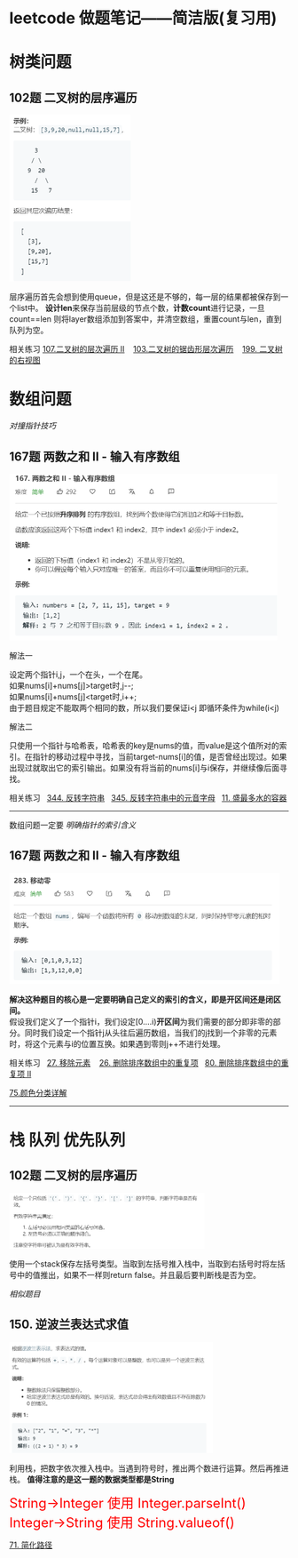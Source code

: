 # leetcode 做题笔记——简洁版(复习用)

# 树类问题

## 102题 二叉树的层序遍历

<img src="picture/102.png" height=300px>

层序遍历首先会想到使用queue，但是这还是不够的，每一层的结果都被保存到一个list中。
**设计len**来保存当前层级的节点个数，**计数count**进行记录，一旦count==len 则将layer数组添加到答案中，并清空数组，重置count与len，直到队列为空。

相关练习 
[107.二叉树的层次遍历 II](https://leetcode-cn.com/problems/binary-tree-level-order-traversal-ii/)&nbsp;&nbsp;&nbsp;
[103.二叉树的锯齿形层次遍历](https://leetcode-cn.com/problems/binary-tree-zigzag-level-order-traversal/)&nbsp;&nbsp;&nbsp;
[199. 二叉树的右视图](https://leetcode-cn.com/problems/binary-tree-right-side-view/)


# 数组问题

*对撞指针技巧*

## 167题 两数之和 II - 输入有序数组

<img src="picture/167.png" height=300px>

解法一

设定两个指针i,j，一个在头，一个在尾。</br>
如果nums[i]+nums[j]>target时,j--; </br>
如果nums[i]+nums[j]<target时,i++; </br>
由于题目规定不能取两个相同的数，所以我们要保证i<j 即循环条件为while(i<j)


解法二

只使用一个指针与哈希表，哈希表的key是nums的值，而value是这个值所对的索引。在指针的移动过程中寻找，当前target-nums[i]的值，是否曾经出现过。如果出现过就取出它的索引输出。如果没有将当前的nums[i]与i保存，并继续像后面寻找。

相关练习&nbsp;&nbsp;&nbsp;[344. 反转字符串](https://leetcode-cn.com/problems/reverse-string/)&nbsp;&nbsp;&nbsp;[345. 反转字符串中的元音字母](https://leetcode-cn.com/problems/reverse-vowels-of-a-string/)&nbsp;&nbsp;&nbsp;[11. 盛最多水的容器](https://leetcode-cn.com/problems/container-with-most-water/)

---

数组问题一定要 *明确指针的索引含义*

## 167题 两数之和 II - 输入有序数组

<img src="picture/283.png" height=200px>

**解决这种题目的核心是一定要明确自己定义的索引的含义，即是开区间还是闭区间。**</br>
假设我们定义了一个指针i，我们设定[0....i)**开区间**为我们需要的部分即非零的部分。同时我们设定一个指针j从头往后遍历数组，当我们的j找到一个非零的元素时，将这个元素与i的位置互换。如果遇到零则j++不进行处理。

相关练习&nbsp;&nbsp;&nbsp;[27. 移除元素](https://leetcode-cn.com/problems/remove-element//) &nbsp;&nbsp;&nbsp;[26. 删除排序数组中的重复项](https://leetcode-cn.com/problems/remove-duplicates-from-sorted-array/)&nbsp;&nbsp;&nbsp;[80. 删除排序数组中的重复项 II](https://leetcode-cn.com/problems/remove-element//)

[75.颜色分类详解](https://wangxucheng1995.github.io/2020/05/18/%E5%B0%8F%E7%99%BD%E7%9A%84%E7%AE%97%E6%B3%95%E4%BF%AE%E7%82%BC%E4%B9%8B%E6%97%85-%E6%95%B0%E7%BB%84%E9%97%AE%E9%A2%98/)

---

# 栈 队列 优先队列

## 102题 二叉树的层序遍历

<img src="picture/20.png" height=100px>

使用一个stack保存左括号类型。当取到左括号推入栈中，当取到右括号时将左括号中的值推出，如果不一样则return false。并且最后要判断栈是否为空。

*相似题目*

## 150. 逆波兰表达式求值

<img src="picture/150.png" height=200px>

利用栈，把数字依次推入栈中。当遇到符号时，推出两个数进行运算。然后再推进栈。
**值得注意的是这一题的数据类型都是String**

<font color="red" size=5>String->Integer 使用 Integer.parseInt()</font><br>
<font color="red" size=5>Integer->String 使用 String.valueof()</font>

[71. 简化路径](https://leetcode-cn.com/problems/simplify-path/)